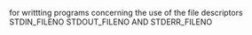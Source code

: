 for writtting programs concerning the use of the file descriptors STDIN_FILENO
STDOUT_FILENO AND STDERR_FILENO
